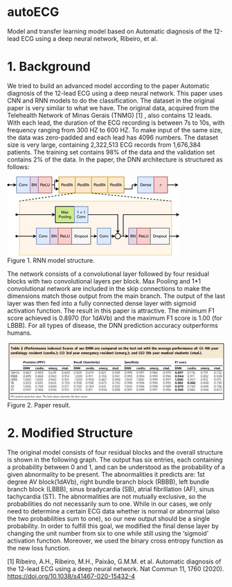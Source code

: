 # autoECG
Model and transfer learning model based on Automatic diagnosis of the 12-lead ECG using a deep neural network, Ribeiro, et al.
# 1. Background
We tried to build an advanced model according to the paper Automatic diagnosis of the 12-lead ECG using a deep neural network. This paper uses CNN and RNN models to do
the classification. The dataset in the original paper is very similar to what we have. The original data, acquired from the Telehealth Network of Minas Gerais (TNMG) [1]
, also contains 12 leads. With each lead, the duration of the ECG recording is between 7s to 10s, with frequency ranging from 300 HZ to 600 HZ. To make input of the same size, the data was zero-padded and each lead has 4096 numbers. The dataset size is very large, containing 2,322,513 ECG records from 1,676,384 patients. The training set contains 98% of the data and the validation set contains 2% of the data.
In the paper, the DNN architecture is structured as follows:

![alt text](/modelstructure.jpg)  
Figure 1. RNN model structure.

The network consists of a convolutional layer followed by four residual blocks with two convolutional layers per block. Max Pooling and 1*1 convolutional network are included in
the skip connections to make the dimensions match those output from the main branch. The output of the last layer was then fed into a fully connected dense layer with sigmoid
activation function. The result in this paper is attractive. The minimum F1 score achieved is 0.8970 (for 1dAVb) and the maximum F1 score is 1.00 (for LBBB). For all types of disease, the DNN prediction accuracy outperforms humans.

![alt text](/modelresult.jpg)  
Figure 2. Paper result.

# 2. Modified Structure
  The original model consists of four residual blocks and the overall structure is shown in the following graph. The output has six entries, each containing a probability between 0 and 1, and can be understood as the probability of a given abnormality to be present. The abnormalities it predicts are: 1st degree AV block(1dAVb), right bundle branch block (RBBB), left bundle branch block (LBBB), sinus bradycardia (SB), atrial fibrillation (AF), sinus tachycardia (ST). The abnormalities are not mutually exclusive, so the probabilities do not necessarily sum to one.
  While in our cases, we only need to determine a certain ECG data whether is normal or abnormal (also the two probabilities sum to one), so our new output should be a single probability. In order to fulfill this goal, we modified the final dense layer by changing the unit number from six to one while still using the ‘sigmoid’ activation function. Moreover, we used the binary cross entropy function as the new loss function.





[1] Ribeiro, A.H., Ribeiro, M.H., Paixão, G.M.M. et al. Automatic diagnosis of the 12-lead
ECG using a deep neural network.
Nat Commun 11, 1760 (2020). https://doi.org/10.1038/s41467-020-15432-4
